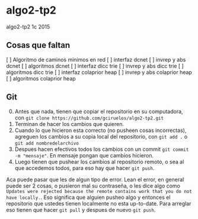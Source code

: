 # algo2-tp2
algo2-tp2 1c 2015

Cosas que faltan
----------------
[ ] Algoritmo de caminos minimos en red
[ ] interfaz dcnet
[ ] invrep y abs dcnet
[ ] algoritmos dcnet
[ ] interfaz dicc trie
[ ] invrep y abs dicc trie
[ ] algoritmos dicc trie
[ ] interfaz colaprior heap
[ ] invrep y abs colaprior heap
[ ] algoritmos colaprior heap


Git
---
0. Antes que nada, tienen que copiar el repositorio en su computadora, con ```git clone https://github.com/gciruelos/algo2-tp2.git```
1. Terminan de hacer los cambios que quieren.
2. Cuando lo que hicieron esta correcto (no pusheen cosas incorrectas), agreguen los cambios a su copia local del repositorio, con ```git add .``` o ```git add nombredelarchivo```
3. Despues hacen efectivos todos los cambios con un commit ```git commit -m "mensaje"```. En mensaje pongan que cambios hicieron.
4. Luego tienen que pushear los cambios al repositorio remoto, o sea al que accedemos todos, para eso hay que hacer ```git push```.

Aca puede pasar que les de algun tipo de error. Lean el error, en general puede ser 2 cosas, o pusieron mal su contraseña, o les dice algo como ```Updates were rejected because the remote contains work that you do not have locally.```. Eso significa que alguien pusheo algo y entonces el repositorio que ustedes tienen localmente no esta up-to-date. Para arreglar eso tienen que hacer ```git pull``` y despues de nuevo ```git push```. 
